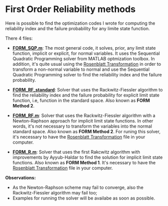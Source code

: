 # First Order Reliability methods

Here is possible to find the optimization codes I wrote for computing the reliability index and the failure probability for any limite state function. 

There 4 files: 
*  **[FORM_SQP.m](https://github.com/iagolemos1/First-Order-Reliability-methods/blob/master/FORM_SQP.m)**: The most general code, it solves, prior, any limit state function, implicit or explicit, for normal variables. It uses the Sequential Quadratic Programming solver from MATLAB optmization toolbox. In addition, it's quite usual using the [Rosenblatt Transformation](https://github.com/iagolemos1/Rosenblatt-Transformation/blob/master/Rosenblatt_transform.m) in order to transform a non-normal variable to normal and use the Sequential Quadratic Programming solver to find the reliability index and the failure probability. 

* **[FORM_RF_standard](https://github.com/iagolemos1/First-Order-Reliability-methods/blob/master/FORM_RF_standard.m)**: Solver that uses the Rackwitz-Fiessler algorithm to find the reliability index and the failure probability for explicit limit state function, i.e, function in the standard space. Also known as **FORM Method 2**. 

* **[FORM_RF.m](https://github.com/iagolemos1/First-Order-Reliability-methods/blob/master/FORM_RF.m)**: Solver that uses the Rackwitz-Fiessler algorithm with a Newton-Raphson approach for implicit limit state functions. In other words, it's not necessary to transform the variables into the normal standard space. Also known as **FORM Method 2**. For runing this solver, it's necessary to have the [Rosenblatt Transformation](https://github.com/iagolemos1/Rosenblatt-Transformation/blob/master/Rosenblatt_transform.m) file in your computer. 

* **[FORM_R.m](https://github.com/iagolemos1/First-Order-Reliability-methods-MATLAB/blob/master/FORM_R.m)**: Solver that uses the first Rakcwitz algorithm with improvements by Ayyub-Haldar to find the solution for implicit limit state functions. Also known as **FORM Method 1**. It's necessary to have the [Rosenblatt Transformation](https://github.com/iagolemos1/Rosenblatt-Transformation/blob/master/Rosenblatt_transform.m) file in your computer. 

**Observations:** 
* As the Newton-Raphson scheme may fail to converge, also the Rackwitz-Fiessler algorithm may fail too;
* Examples for running the solver will be availabe as soon as possible. 


